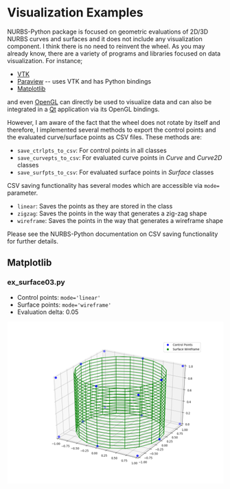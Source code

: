 # Visualization Examples

NURBS-Python package is focused on geometric evaluations of 2D/3D NURBS curves and surfaces and it does not include any visualization component. I think there is no need to reinvent the wheel. As you may already know, there are a variety of programs and libraries focused on data visualization. For instance;

* [VTK](https://www.vtk.org/)
* [Paraview](https://www.paraview.org/) -- uses VTK and has Python bindings
* [Matplotlib](https://matplotlib.org/)

and even [OpenGL](https://www.opengl.org/) can directly be used to visualize data and can also be integrated in a [Qt](https://www.qt.io/) application via its OpenGL bindings.


However, I am aware of the fact that the wheel does not rotate by itself and therefore, I implemented several methods to export the control points and the evaluated curve/surface points as CSV files. These methods are:

* `save_ctrlpts_to_csv`: For control points in all classes
* `save_curvepts_to_csv`: For evaluated curve points in _Curve_ and _Curve2D_ classes
* `save_surfpts_to_csv`: For evaluated surface points in _Surface_ classes

CSV saving functionality has several modes which are accessible via `mode=` parameter.

* `linear`: Saves the points as they are stored in the class
* `zigzag`: Saves the points in the way that generates a zig-zag shape
* `wireframe`: Saves the points in the way that generates a wireframe shape

Please see the NURBS-Python documentation on CSV saving functionality for further details.

## Matplotlib

### ex_surface03.py

* Control points: `mode='linear'`
* Surface points: `mode='wireframe'`
* Evaluation delta: 0.05

![Surface ex03 3D wireframe plot](images/ex_surface03_mpl.png)
